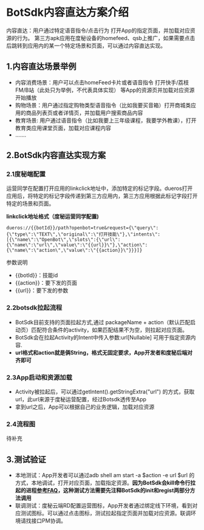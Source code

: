 # BotSdk内容直达方案介绍

内容直达：用户通过特定语音指令/点击行为 打开App的指定页面，并加载对应资源的行为。
第三方apk应用在度秘设备的homefeed、qsb上推广，如果需要点击后跳转到应用内的某一个特定场景和页面，可以通过内容直达实现。

## 1.内容直达场景举例
* 内容消费场景：用户可以点击homeFeed卡片或者语音指令 打开快手/荔枝FM/B站（此处只为举例，不代表具体实现） 等App的资源页并加载对应资源开始播放
* 购物场景：用户通过指定购物类型语音指令（比如我要买音箱）打开商城类应用的商品列表页或者详情页，并加载用户搜索商品内容
* 教育场景: 用户通过语音指令（比如我要上三年级课程，我要学外教课），打开教育类应用课堂页面，加载对应课程内容
* .......
## 2.BotSdk内容直达实现方案
### 2.1度秘端配置
运营同学在配置打开应用的linkclick地址中，添加特定的标记字段。dueros打开应用后，将特定的标记字段传递到第三方应用内，第三方应用根据此标记字段打开特定的场景和页面。

**linkclick地址格式（度秘运营同学配置)**
```
dueros://{{botId}}/path?openbot=true&request={\"query\":{\"type\":\"TEXT\",\"original\":\"打开技能\"},\"intents\":[{\"name\":\"OpenBot\",\"slots\":{\"url\":{\"name\":\"url\",\"value\":\"{{url}}\"},\"action\":{\"name\":\"action\",\"value\":\"{{action}}\"}}}]}
```
参数说明
- {{botId}}：技能id
- {{action}}：要下发的页面
- {{url}}：要下发的参数

### 2.2botsdk拉起流程
- BotSdk目前支持的页面拉起方式,通过 packageName + action（默认匹配启动页）匹配符合条件的activity，如果匹配结果不为空，则拉起对应页面。
- BotSdk会在拉起Activity的Intent中传入参数:url[Nullable] 可用于指定资源内容. 
- **url格式和action就是俩String，格式无固定要求，App开发者和度秘后端对齐即可**
### 2.3App启动和资源加载
- Activity被拉起后，可以通过getIntent().getStringExtra("url") 的方式，获取url，此url来源于度秘运营配置，经过Botsdk透传至App
- 拿到url之后，App可以根据自己的业务逻辑，加载对应资源
### 2.4流程图
待补充
## 3.测试验证
- 本地测试：App开发者可以通过adb shell am start -a $action -e url $url 的方式，本地调试，打开对应页面，加载指定资源。**因为BotSdk会kill命令行拉起的进程[参考FAQ](https://github.com/dueros/AndroidBotSdkDemo/blob/master/FAQ.md)，这种测试方法需要先注释BotSdk的init和regist两部分方法调用**
- 联调测试：度秘云端RD配置运营图标，App开发者通过绑定线下环境，看到对应测试图标。可以通过点击图标，测试拉起指定页面并加载对应资源。联调环境请找接口PM协调。



